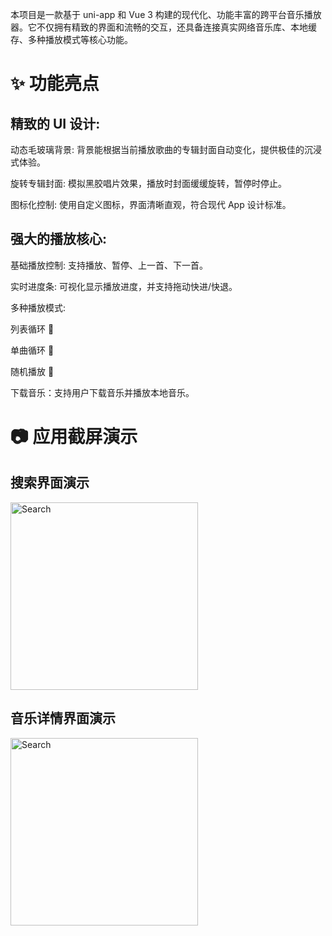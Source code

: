 本项目是一款基于 uni-app 和 Vue 3 构建的现代化、功能丰富的跨平台音乐播放器。它不仅拥有精致的界面和流畅的交互，还具备连接真实网络音乐库、本地缓存、多种播放模式等核心功能。

# ✨ 功能亮点

## 精致的 UI 设计:

动态毛玻璃背景: 背景能根据当前播放歌曲的专辑封面自动变化，提供极佳的沉浸式体验。

旋转专辑封面: 模拟黑胶唱片效果，播放时封面缓缓旋转，暂停时停止。

图标化控制: 使用自定义图标，界面清晰直观，符合现代 App 设计标准。

## 强大的播放核心:

基础播放控制: 支持播放、暂停、上一首、下一首。

实时进度条: 可视化显示播放进度，并支持拖动快进/快退。

多种播放模式:

列表循环 🔁

单曲循环 🔂

随机播放 🔀

下载音乐：支持用户下载音乐并播放本地音乐。

# 📷 应用截屏演示
## 搜索界面演示
<img src="![Screenshot_2025-07-04-16-27-35-47_a2e629f0ea915b4](https://github.com/user-attachments/assets/cd6dcf13-49cd-4213-b5f5-fc33229c3654)" alt="Search" width="300">

## 音乐详情界面演示
<img src="![Screenshot_2025-07-04-16-27-48-91_a2e629f0ea915b4](https://github.com/user-attachments/assets/4b84441e-9709-4e77-b8e5-d4d1cc71ec02)" alt="Search" width="300">
